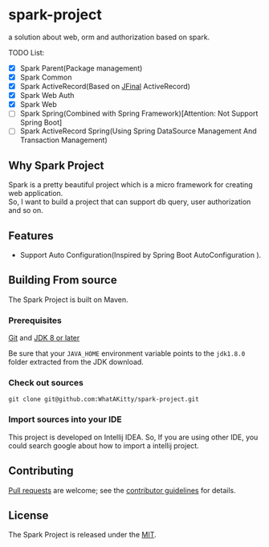 # spark-project
a solution about web, orm and authorization based on spark.

TODO List:  
- [x] Spark Parent(Package management)
- [x] Spark Common
- [x] Spark ActiveRecord(Based on [JFinal](https://github.com/jfinal/jfinal) ActiveRecord)
- [x] Spark Web Auth
- [x] Spark Web
- [ ] Spark Spring(Combined with Spring Framework)[Attention: Not Support Spring Boot]
- [ ] Spark ActiveRecord Spring(Using Spring DataSource Management And Transaction Management)

## Why Spark Project
Spark is a pretty beautiful project which is a micro framework for creating web application.  
So, I want to build a project that can support db query, user authorization and so on.

## Features
* Support Auto Configuration(Inspired by Spring Boot AutoConfiguration ).

## Building From source
The Spark Project is built on Maven.

### Prerequisites
[Git][] and [JDK 8 or later][JDK8 build]

Be sure that your `JAVA_HOME` environment variable points to the `jdk1.8.0` folder
extracted from the JDK download.

### Check out sources
`git clone git@github.com:WhatAKitty/spark-project.git`

### Import sources into your IDE
This project is developed on Intellij IDEA. So, If you are using other IDE, you could search google about how to import a intellij project.

## Contributing
[Pull requests][] are welcome; see the [contributor guidelines][] for details.

## License
The Spark Project is released under the [MIT][].

[Git]: http://help.github.com/set-up-git-redirect
[JDK8 build]: http://www.oracle.com/technetwork/java/javase/downloads
[Pull requests]: https://help.github.com/categories/collaborating-on-projects-using-issues-and-pull-requests/
[contributor guidelines]: https://github.com/WhatAKitty/spark-project
[MIT]: https://github.com/WhatAKitty/spark-project/blob/master/LICENSE
